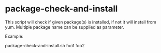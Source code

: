# package-check-and-install
This script will check if given package(s) is installed, if not it will install from yum.
Multiple package name can be supplied as parameter.

Example:

package-check-and-install.sh foo1 foo2
